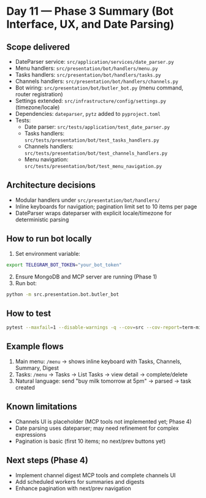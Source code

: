 # Day 11 — Phase 3 Summary (Bot Interface, UX, and Date Parsing)

## Scope delivered
- DateParser service: `src/application/services/date_parser.py`
- Menu handlers: `src/presentation/bot/handlers/menu.py`
- Tasks handlers: `src/presentation/bot/handlers/tasks.py`
- Channels handlers: `src/presentation/bot/handlers/channels.py`
- Bot wiring: `src/presentation/bot/butler_bot.py` (menu command, router registration)
- Settings extended: `src/infrastructure/config/settings.py` (timezone/locale)
- Dependencies: `dateparser`, `pytz` added to `pyproject.toml`
- Tests:
  - Date parser: `src/tests/application/test_date_parser.py`
  - Tasks handlers: `src/tests/presentation/bot/test_tasks_handlers.py`
  - Channels handlers: `src/tests/presentation/bot/test_channels_handlers.py`
  - Menu navigation: `src/tests/presentation/bot/test_menu_navigation.py`

## Architecture decisions
- Modular handlers under `src/presentation/bot/handlers/`
- Inline keyboards for navigation; pagination limit set to 10 items per page
- DateParser wraps dateparser with explicit locale/timezone for deterministic parsing

## How to run bot locally
1) Set environment variable:
```bash
export TELEGRAM_BOT_TOKEN="your_bot_token"
```
2) Ensure MongoDB and MCP server are running (Phase 1)
3) Run bot:
```bash
python -m src.presentation.bot.butler_bot
```

## How to test
```bash
pytest --maxfail=1 --disable-warnings -q --cov=src --cov-report=term-missing
```

## Example flows
1) Main menu: `/menu` → shows inline keyboard with Tasks, Channels, Summary, Digest
2) Tasks: `/menu` → Tasks → List Tasks → view detail → complete/delete
3) Natural language: send "buy milk tomorrow at 5pm" → parsed → task created

## Known limitations
- Channels UI is placeholder (MCP tools not implemented yet; Phase 4)
- Date parsing uses dateparser; may need refinement for complex expressions
- Pagination is basic (first 10 items; no next/prev buttons yet)

## Next steps (Phase 4)
- Implement channel digest MCP tools and complete channels UI
- Add scheduled workers for summaries and digests
- Enhance pagination with next/prev navigation

